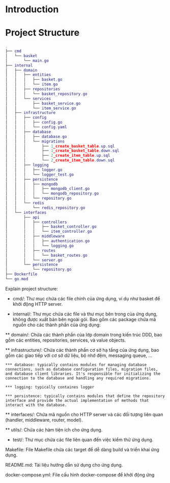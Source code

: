 # Introduction

# Project Structure
```lua
.
├── cmd
│   └── basket
│       └── main.go
├── internal
│   ├── domain
│   │   ├── entities
│   │   │   ├── basket.go
│   │   │   └── item.go
│   │   ├── repositories
│   │   │   └── basket_repository.go
│   │   └── services
│   │       ├── basket_service.go
│   │       └── item_service.go
│   ├── infrastructure
│   │   ├── config
│   │   │   ├── config.go
│   │   │   └── config.yaml
│   │   ├── database
│   │   │   ├── database.go
│   │   │   └── migrations
│   │   │       ├── 1_create_basket_table.up.sql
│   │   │       ├── 1_create_basket_table.down.sql
│   │   │       ├── 2_create_item_table.up.sql
│   │   │       └── 2_create_item_table.down.sql
│   │   ├── logging
│   │   │   ├── logger.go
│   │   │   └── logger_test.go
│   │   ├── persistence
│   │   │   ├── mongodb
│   │   │   │   ├── mongodb_client.go
│   │   │   │   └── mongodb_repository.go
│   │   │   └── repository.go
│   │   └── redis
│   │       └── redis_repository.go
│   └── interfaces
│       ├── api
│       │   ├── controllers
│       │   │   ├── basket_controller.go
│       │   │   └── item_controller.go
│       │   ├── middleware
│       │   │   ├── authentication.go
│       │   │   └── logging.go
│       │   ├── routes
│       │   │   └── basket_routes.go
│       │   └── server.go
│       └── persistence
│           └── repository.go
├── Dockerfile
└── go.mod
```
Explain project structure:

* cmd/: Thư mục chứa các file chính của ứng dụng, ví dụ như basket để khởi động HTTP server.

* internal/: Thư mục chứa các file và thư mục bên trong của ứng dụng, không được xuất bản bên ngoài gói. Bao gồm các package chứa mã nguồn cho các thành phần của ứng dụng:

** domain/: Chứa các thành phần của lớp domain trong kiến trúc DDD, bao gồm các entities, repositories, services, và value objects.

** infrastructure/: Chứa các thành phần cơ sở hạ tầng của ứng dụng, bao gồm các giao tiếp với cơ sở dữ liệu, bộ nhớ đệm, messaging queue, ...

    *** database: typically contains modules for managing database connections, such as database configuration files, migration files, and database client libraries. It's responsible for initializing the connection to the database and handling any required migrations.

    *** logging: typically containes logger 

    *** persistence: typically contains modules that define the repository interface and provide the actual implementation of methods that interact with the database. 

** interfaces/: Chứa mã nguồn cho HTTP server và các đối tượng liên quan (handler, middleware, router, model).


** utils/: Chứa các hàm tiện ích cho ứng dụng.

* test/: Thư mục chứa các file liên quan đến việc kiểm thử ứng dụng.

Makefile: File Makefile chứa các target để dễ dàng build và triển khai ứng dụng.

README.md: Tài liệu hướng dẫn sử dụng cho ứng dụng.

docker-compose.yml: File cấu hình docker-compose để khởi động ứng
